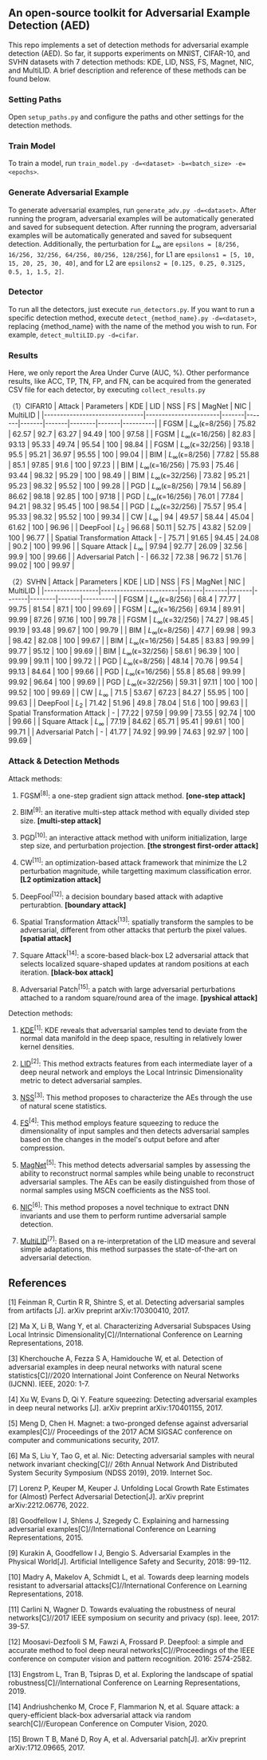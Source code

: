 ## An open-source toolkit for Adversarial Example Detection (AED)
This repo implements a set of detection methods for adversarial example detection (AED). So far, it supports experiments on MNIST, CIFAR-10, and SVHN datasets with 7 detection methods: KDE, LID, NSS, FS, Magnet, NIC, and MultiLID. A brief description and reference of these methods can be found below. 

### Setting Paths
Open `setup_paths.py` and configure the paths and other settings for the detection methods.

### Train Model
To train a model, run `train_model.py -d=<dataset> -b=<batch_size> -e=<epochs>`.

### Generate Adversarial Example
To generate adversarial examples, run `generate_adv.py -d=<dataset>`. After running the program, adversarial examples will be automatically generated and saved for subsequent detection. After running the program, adversarial examples will be automatically generated and saved for subsequent detection. Additionally, the perturbation for $L_{\infty}$ are `epsilons = [8/256, 16/256, 32/256, 64/256, 80/256, 128/256]`, for L1 are `epsilons1 = [5, 10, 15, 20, 25, 30, 40]`, and for L2 are `epsilons2 = [0.125, 0.25, 0.3125, 0.5, 1, 1.5, 2]`.

### Detector
To run all the detectors, just execute `run_detectors.py`. If you want to run a specific detection method, execute `detect_{method_name}.py -d=<dataset>`, replacing {method_name} with the name of the method you wish to run. For example, `detect_multiLID.py -d=cifar`.

### Results
Here, we only report the Area Under Curve (AUC, %). Other performance results, like ACC, TP, TN, FP, and FN, can be acquired from the generated CSV file for each detector, by executing `collect_results.py`

（1）CIFAR10
| Attack                        | Parameters            | KDE   | LID   | NSS   | FS    | MagNet | NIC   | MultiLID |
|-------------------------------|-----------------------|-------|-------|-------|-------|--------|-------|----------|
| FGSM                          | $L_{\infty}$(ϵ=8/256)  | 75.82 | 62.57 | 92.7  | 63.27 | 94.49  | 100   | 97.58    |
| FGSM                          | $L_{\infty}$(ϵ=16/256) | 82.83 | 93.13 | 95.33 | 49.74 | 95.54  | 100   | 98.84    |
| FGSM                          | $L_{\infty}$(ϵ=32/256) | 93.18 | 95.5  | 95.21 | 36.97 | 95.55  | 100   | 99.04    |
| BIM                           | $L_{\infty}$(ϵ=8/256)  | 77.82 | 55.88 | 85.1  | 97.85 | 91.6   | 100   | 97.23    |
| BIM                           | $L_{\infty}$(ϵ=16/256) | 75.93 | 75.46 | 93.44 | 98.32 | 95.29  | 100   | 98.49    |
| BIM                           | $L_{\infty}$(ϵ=32/256) | 73.82 | 95.21 | 95.23 | 98.32 | 95.52  | 100   | 99.28    |
| PGD                           | $L_{\infty}$(ϵ=8/256)  | 79.14 | 56.89 | 86.62 | 98.18 | 92.85  | 100   | 97.18    |
| PGD                           | $L_{\infty}$(ϵ=16/256) | 76.01 | 77.84 | 94.21 | 98.32 | 95.45  | 100   | 98.54    |
| PGD                           | $L_{\infty}$(ϵ=32/256) | 75.57 | 95.4  | 95.33 | 98.32 | 95.52  | 100   | 99.34    |
| CW                            | $L_{\infty}$           | 94    | 49.57 | 58.44 | 45.04 | 61.62  | 100   | 96.96    |
| DeepFool                      | $L_2$                  | 96.68 | 50.11 | 52.75 | 43.82 | 52.09  | 100   | 96.77    |
| Spatial Transformation Attack | -                      | 75.71 | 91.65 | 94.45 | 24.08 | 90.2   | 100   | 99.96    |
| Square Attack                 | $L_{\infty}$           | 97.94 | 92.77 | 26.09 | 32.56 | 99.9   | 100   | 99.66    |
| Adversarial Patch             | -                      | 66.32 | 72.38 | 96.72 | 51.76 | 99.02  | 100   | 99.97    |

（2）SVHN
| Attack          | Parameters             | KDE   | LID   | NSS   | FS    | MagNet | NIC   | MultiLID |
|-----------------|------------------------|-------|-------|-------|-------|--------|-------|----------|
| FGSM            | $L_{\infty}$(ϵ=8/256)  | 68.4  | 77.77 | 99.75 | 81.54 | 87.1   | 100   | 99.69    |
| FGSM            | $L_{\infty}$(ϵ=16/256) | 69.14 | 89.91 | 99.99 | 87.26 | 97.16  | 100   | 99.78    |
| FGSM            | $L_{\infty}$(ϵ=32/256) | 74.27 | 98.45 | 99.19 | 93.48 | 99.67  | 100   | 99.79    |
| BIM             | $L_{\infty}$(ϵ=8/256)  | 47.7  | 69.98 | 99.3  | 98.42 | 82.08  | 100   | 99.67    |
| BIM             | $L_{\infty}$(ϵ=16/256) | 54.85 | 83.83 | 99.99 | 99.77 | 95.12  | 100   | 99.69    |
| BIM             | $L_{\infty}$(ϵ=32/256) | 58.61 | 96.39 | 100   | 99.99 | 99.11  | 100   | 99.72    |
| PGD             | $L_{\infty}$(ϵ=8/256)  | 48.14 | 70.76 | 99.54 | 99.13 | 84.64  | 100   | 99.66    |
| PGD             | $L_{\infty}$(ϵ=16/256) | 55.8  | 85.68 | 99.99 | 99.92 | 96.64  | 100   | 99.69    |
| PGD             | $L_{\infty}$(ϵ=32/256) | 59.31 | 97.11 | 100   | 100   | 99.52  | 100   | 99.69    |
| CW              | $L_{\infty}$           | 71.5  | 53.67 | 67.23 | 84.27 | 55.95  | 100   | 99.63    |
| DeepFool        | $L_2$                  | 71.42 | 51.96 | 49.8  | 78.04 | 51.6   | 100   | 99.63    |
| Spatial Transformation Attack             | -                      | 77.22 | 97.59 | 99.99 | 73.55 | 92.74  | 100   | 99.66    |
| Square Attack   | $L_{\infty}$           | 77.19 | 84.62 | 65.71 | 95.41 | 99.61  | 100   | 99.71    |
| Adversarial Patch | -                    | 41.77 | 74.92 | 99.99 | 74.63 | 92.97  | 100   | 99.69    |


### Attack & Detection Methods
Attack methods: 

1. FGSM<sup>[8]</sup>: a one-step gradient sign attack method. **[one-step attack]** 

2. BIM<sup>[9]</sup>:  an iterative multi-step attack method with equally divided step size. **[multi-step attack]**

3. PGD<sup>[10]</sup>:   an interactive attack method with uniform initialization, large step size, and perturbation projection. **[the strongest first-order attack]**

4. CW<sup>[11]</sup>: an optimization-based attack framework that minimize the L2 perturbation magnitude, while targetting maximum classification error. **[L2 optimization attack]**

5. DeepFool<sup>[12]</sup>: a decision boundary based attack with adaptive perturabtion. **[boundary attack]**

6. Spatial Transformation Attack<sup>[13]</sup>: spatially transform the samples to be adversarial, different from other attacks that perturb the pixel values. **[spatial attack]**

7. Square Attack<sup>[14]</sup>: a score-based black-box L2 adversarial attack that selects localized square-shaped updates at random positions at each iteration. **[black-box attack]**

8. Adversarial Patch<sup>[15]</sup>: a patch with large adversarial perturbations attached to a random square/round area of the image. **[pyshical attack]**

Detection methods: 

1. [KDE](https://arxiv.org/pdf/1703.00410)<sup>[1]</sup>: KDE reveals that adversarial samples tend to deviate from the normal data manifold in the deep space, resulting in relatively lower kernel densities.

2. [LID](https://arxiv.org/pdf/1801.02613)<sup>[2]</sup>: This method extracts features from each intermediate layer of a deep neural network and employs the Local Intrinsic Dimensionality metric to detect adversarial samples.

3. [NSS](https://ieeexplore.ieee.org/document/9206959)<sup>[3]</sup>: This method proposes to characterize the AEs through the use of natural scene statistics.

4. [FS](https://arxiv.org/abs/1704.01155)<sup>[4]</sup>: This method employs feature squeezing to reduce the dimensionality of input samples and then detects adversarial samples based on the changes in the model's output before and after compression.

5. [MagNet](https://arxiv.org/abs/1705.09064)<sup>[5]</sup>: This method detects adversarial samples by assessing the ability to reconstruct normal samples while being unable to reconstruct adversarial samples. The AEs can be easily distinguished from those of normal samples using MSCN coefficients as the NSS tool. 

6. [NIC](https://www.cs.purdue.edu/homes/taog/docs/NDSS19.pdf)<sup>[6]</sup>: This method proposes a novel technique to extract DNN invariants and use them to perform runtime adversarial sample detection. 

7. [MultiLID](https://arxiv.org/pdf/2212.06776)<sup>[7]</sup>: Based on a re-interpretation of the LID measure and several simple adaptations, this method surpasses the state-of-the-art on adversarial detection.

## References
[1] Feinman R, Curtin R R, Shintre S, et al. Detecting adversarial samples from artifacts [J]. arXiv preprint arXiv:170300410, 2017.

[2] Ma X, Li B, Wang Y, et al. Characterizing Adversarial Subspaces Using Local Intrinsic Dimensionality[C]//International Conference on Learning Representations, 2018.

[3] Kherchouche A, Fezza S A, Hamidouche W, et al. Detection of adversarial examples in deep neural networks with natural scene statistics[C]//2020 International Joint Conference on Neural Networks (IJCNN). IEEE, 2020: 1-7.

[4] Xu W, Evans D, Qi Y. Feature squeezing: Detecting adversarial examples in deep neural networks [J]. arXiv preprint arXiv:170401155, 2017.

[5] Meng D, Chen H. Magnet: a two-pronged defense against adversarial examples[C]// Proceedings of the 2017 ACM SIGSAC conference on computer and communications security, 2017.

[6] Ma S, Liu Y, Tao G, et al. Nic: Detecting adversarial samples with neural network invariant checking[C]// 26th Annual Network And Distributed System Security Symposium (NDSS 2019), 2019. Internet Soc.

[7] Lorenz P, Keuper M, Keuper J. Unfolding Local Growth Rate Estimates for (Almost) Perfect Adversarial Detection[J]. arXiv preprint arXiv:2212.06776, 2022.

[8] Goodfellow I J, Shlens J, Szegedy C. Explaining and harnessing adversarial examples[C]//International Conference on Learning Representations, 2015.

[9] Kurakin A, Goodfellow I J, Bengio S. Adversarial Examples in the Physical World[J]. Artificial Intelligence Safety and Security, 2018: 99-112.

[10] Madry A, Makelov A, Schmidt L, et al. Towards deep learning models resistant to adversarial attacks[C]//International Conference on Learning Representations, 2018.

[11] Carlini N, Wagner D. Towards evaluating the robustness of neural networks[C]//2017 IEEE symposium on security and privacy (sp). Ieee, 2017: 39-57.

[12] Moosavi-Dezfooli S M, Fawzi A, Frossard P. Deepfool: a simple and accurate method to fool deep neural networks[C]//Proceedings of the IEEE conference on computer vision and pattern recognition. 2016: 2574-2582.

[13] Engstrom L, Tran B, Tsipras D, et al. Exploring the landscape of spatial robustness[C]//International Conference on Learning Representations, 2019.

[14] Andriushchenko M, Croce F, Flammarion N, et al. Square attack: a query-efficient black-box adversarial attack via random search[C]//European Conference on Computer Vision, 2020.

[15] Brown T B, Mané D, Roy A, et al. Adversarial patch[J]. arXiv preprint arXiv:1712.09665, 2017.
